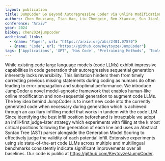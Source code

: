 ```yaml
---
layout: publication
title: JumpCoder Go Beyond Autoregressive Coder via Online Modification
authors: Chen Mouxiang, Tian Hao, Liu Zhongxin, Ren Xiaoxue, Sun Jianling
conference: "Arxiv"
year: 2024
bibkey: chen2024jumpcoder
additional_links:
  - {name: "Paper", url: "https://arxiv.org/abs/2401.07870"}
  - {name: "Code", url: "https://github.com/Keytoyze/JumpCoder"}
tags: ['Applications', 'GPT', 'Has Code', 'Pretraining Methods', 'Tools']
---
```

While existing code large language models (code LLMs) exhibit impressive capabilities in code generation their autoregressive sequential generation inherently lacks reversibility. This limitation hinders them from timely correcting previous missing statements during coding as humans do often leading to error propagation and suboptimal performance. We introduce JumpCoder a novel model-agnostic framework that enables human-like online modification and non-sequential generation to augment code LLMs. The key idea behind JumpCoder is to insert new code into the currently generated code when necessary during generation which is achieved through an auxiliary infilling model that works in tandem with the code LLM. Since identifying the best infill position beforehand is intractable we adopt an infill-first judge-later strategy which experiments with filling at the k most critical positions following the generation of each line and uses an Abstract Syntax Tree (AST) parser alongside the Generation Model Scoring to effectively judge the validity of each potential infill. Extensive experiments using six state-of-the-art code LLMs across multiple and multilingual benchmarks consistently indicate significant improvements over all baselines. Our code is public at https://github.com/Keytoyze/JumpCoder.
